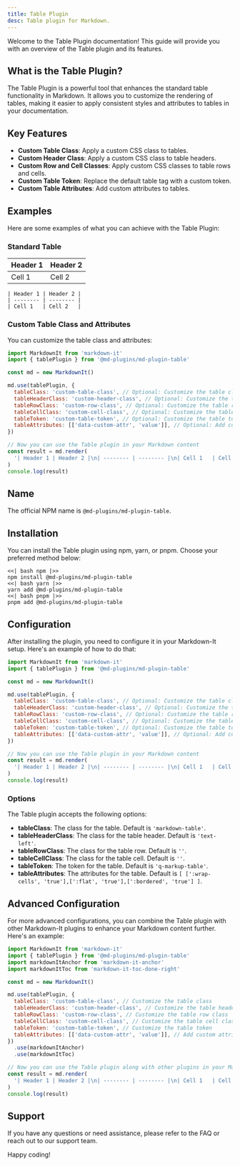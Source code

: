 ```yaml
---
title: Table Plugin
desc: Table plugin for Markdown.
---
```


Welcome to the Table Plugin documentation! This guide will provide you with an overview of the Table plugin and its features.

## What is the Table Plugin?

The Table Plugin is a powerful tool that enhances the standard table functionality in Markdown. It allows you to customize the rendering of tables, making it easier to apply consistent styles and attributes to tables in your documentation.

## Key Features

- **Custom Table Class**: Apply a custom CSS class to tables.
- **Custom Header Class**: Apply a custom CSS class to table headers.
- **Custom Row and Cell Classes**: Apply custom CSS classes to table rows and cells.
- **Custom Table Token**: Replace the default table tag with a custom token.
- **Custom Table Attributes**: Add custom attributes to tables.

## Examples

Here are some examples of what you can achieve with the Table Plugin:

### Standard Table

| Header 1 | Header 2 |
| -------- | -------- |
| Cell 1   | Cell 2   |

```markup
| Header 1 | Header 2 |
| -------- | -------- |
| Cell 1   | Cell 2   |
```

### Custom Table Class and Attributes

You can customize the table class and attributes:

```javascript
import MarkdownIt from 'markdown-it'
import { tablePlugin } from '@md-plugins/md-plugin-table'

const md = new MarkdownIt()

md.use(tablePlugin, {
  tableClass: 'custom-table-class', // Optional: Customize the table class
  tableHeaderClass: 'custom-header-class', // Optional: Customize the table header class
  tableRowClass: 'custom-row-class', // Optional: Customize the table row class
  tableCellClass: 'custom-cell-class', // Optional: Customize the table cell class
  tableToken: 'custom-table-token', // Optional: Customize the table token
  tableAttributes: [['data-custom-attr', 'value']], // Optional: Add custom attributes
})

// Now you can use the Table plugin in your Markdown content
const result = md.render(
  '| Header 1 | Header 2 |\n| -------- | -------- |\n| Cell 1   | Cell 2   |',
)
console.log(result)
```

## Name

The official NPM name is `@md-plugins/md-plugin-table`.

## Installation

You can install the Table plugin using npm, yarn, or pnpm. Choose your preferred method below:

```tabs
<<| bash npm |>>
npm install @md-plugins/md-plugin-table
<<| bash yarn |>>
yarn add @md-plugins/md-plugin-table
<<| bash pnpm |>>
pnpm add @md-plugins/md-plugin-table
```

## Configuration

After installing the plugin, you need to configure it in your Markdown-It setup. Here's an example of how to do that:

```javascript
import MarkdownIt from 'markdown-it'
import { tablePlugin } from '@md-plugins/md-plugin-table'

const md = new MarkdownIt()

md.use(tablePlugin, {
  tableClass: 'custom-table-class', // Optional: Customize the table class
  tableHeaderClass: 'custom-header-class', // Optional: Customize the table header class
  tableRowClass: 'custom-row-class', // Optional: Customize the table row class
  tableCellClass: 'custom-cell-class', // Optional: Customize the table cell class
  tableToken: 'custom-table-token', // Optional: Customize the table token
  tableAttributes: [['data-custom-attr', 'value']], // Optional: Add custom attributes
})

// Now you can use the Table plugin in your Markdown content
const result = md.render(
  '| Header 1 | Header 2 |\n| -------- | -------- |\n| Cell 1   | Cell 2   |',
)
console.log(result)
```

### Options

The Table plugin accepts the following options:

- **tableClass**: The class for the table. Default is `'markdown-table'`.
- **tableHeaderClass**: The class for the table header. Default is `'text-left'`.
- **tableRowClass**: The class for the table row. Default is `''`.
- **tableCellClass**: The class for the table cell. Default is `''`.
- **tableToken**: The token for the table. Default is `'q-markup-table'`.
- **tableAttributes**: The attributes for the table. Default is `[ [':wrap-cells', 'true'],[':flat', 'true'],[':bordered', 'true'] ]`.

## Advanced Configuration

For more advanced configurations, you can combine the Table plugin with other Markdown-It plugins to enhance your Markdown content further. Here's an example:

```javascript
import MarkdownIt from 'markdown-it'
import { tablePlugin } from '@md-plugins/md-plugin-table'
import markdownItAnchor from 'markdown-it-anchor'
import markdownItToc from 'markdown-it-toc-done-right'

const md = new MarkdownIt()

md.use(tablePlugin, {
  tableClass: 'custom-table-class', // Customize the table class
  tableHeaderClass: 'custom-header-class', // Customize the table header class
  tableRowClass: 'custom-row-class', // Customize the table row class
  tableCellClass: 'custom-cell-class', // Customize the table cell class
  tableToken: 'custom-table-token', // Customize the table token
  tableAttributes: [['data-custom-attr', 'value']], // Add custom attributes
})
  .use(markdownItAnchor)
  .use(markdownItToc)

// Now you can use the Table plugin along with other plugins in your Markdown content
const result = md.render(
  '| Header 1 | Header 2 |\n| -------- | -------- |\n| Cell 1   | Cell 2   |\n\n# Table of Contents\n\n[[toc]]\n\n| Header 3 | Header 4 |\n| -------- | -------- |\n| Cell 3   | Cell 4   |',
)
console.log(result)
```

## Support

If you have any questions or need assistance, please refer to the FAQ or reach out to our support team.

Happy coding!
